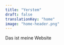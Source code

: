 ```yaml
---
title: "Yerstem"
draft: false
translationKey: "home"
image: "home-header.png"
---
```


Das ist meine Website